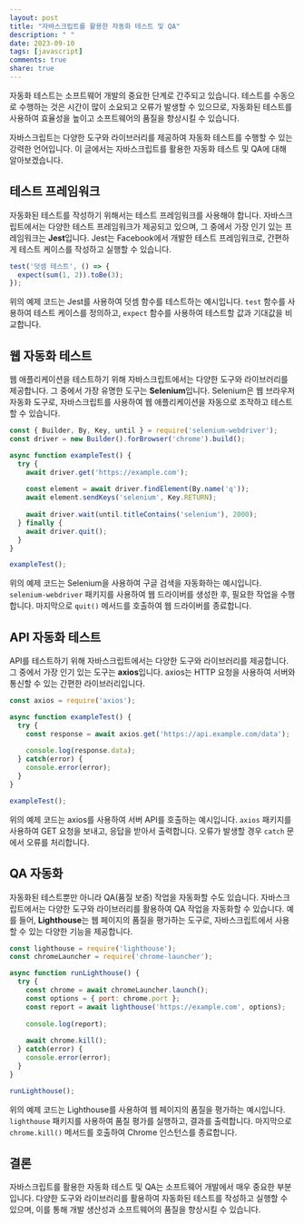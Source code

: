 ```yaml
---
layout: post
title: "자바스크립트를 활용한 자동화 테스트 및 QA"
description: " "
date: 2023-09-10
tags: [javascript]
comments: true
share: true
---
```


자동화 테스트는 소프트웨어 개발의 중요한 단계로 간주되고 있습니다. 테스트를 수동으로 수행하는 것은 시간이 많이 소요되고 오류가 발생할 수 있으므로, 자동화된 테스트를 사용하여 효율성을 높이고 소프트웨어의 품질을 향상시킬 수 있습니다.

자바스크립트는 다양한 도구와 라이브러리를 제공하여 자동화 테스트를 수행할 수 있는 강력한 언어입니다. 이 글에서는 자바스크립트를 활용한 자동화 테스트 및 QA에 대해 알아보겠습니다.

## 테스트 프레임워크

자동화된 테스트를 작성하기 위해서는 테스트 프레임워크를 사용해야 합니다. 자바스크립트에서는 다양한 테스트 프레임워크가 제공되고 있으며, 그 중에서 가장 인기 있는 프레임워크는 **Jest**입니다. Jest는 Facebook에서 개발한 테스트 프레임워크로, 간편하게 테스트 케이스를 작성하고 실행할 수 있습니다.

```javascript
test('덧셈 테스트', () => {
  expect(sum(1, 2)).toBe(3);
});
```

위의 예제 코드는 Jest를 사용하여 덧셈 함수를 테스트하는 예시입니다. `test` 함수를 사용하여 테스트 케이스를 정의하고, `expect` 함수를 사용하여 테스트할 값과 기대값을 비교합니다.

## 웹 자동화 테스트

웹 애플리케이션을 테스트하기 위해 자바스크립트에서는 다양한 도구와 라이브러리를 제공합니다. 그 중에서 가장 유명한 도구는 **Selenium**입니다. Selenium은 웹 브라우저 자동화 도구로, 자바스크립트를 사용하여 웹 애플리케이션을 자동으로 조작하고 테스트할 수 있습니다.

```javascript
const { Builder, By, Key, until } = require('selenium-webdriver');
const driver = new Builder().forBrowser('chrome').build();

async function exampleTest() {
  try {
    await driver.get('https://example.com');
    
    const element = await driver.findElement(By.name('q'));
    await element.sendKeys('selenium', Key.RETURN);
    
    await driver.wait(until.titleContains('selenium'), 2000);
  } finally {
    await driver.quit();
  }
}

exampleTest();
```

위의 예제 코드는 Selenium을 사용하여 구글 검색을 자동화하는 예시입니다. `selenium-webdriver` 패키지를 사용하여 웹 드라이버를 생성한 후, 필요한 작업을 수행합니다. 마지막으로 `quit()` 메서드를 호출하여 웹 드라이버를 종료합니다.

## API 자동화 테스트

API를 테스트하기 위해 자바스크립트에서는 다양한 도구와 라이브러리를 제공합니다. 그 중에서 가장 인기 있는 도구는 **axios**입니다. axios는 HTTP 요청을 사용하여 서버와 통신할 수 있는 간편한 라이브러리입니다.

```javascript
const axios = require('axios');

async function exampleTest() {
  try {
    const response = await axios.get('https://api.example.com/data');
    
    console.log(response.data);
  } catch(error) {
    console.error(error);
  }
}

exampleTest();
```

위의 예제 코드는 axios를 사용하여 서버 API를 호출하는 예시입니다. `axios` 패키지를 사용하여 GET 요청을 보내고, 응답을 받아서 출력합니다. 오류가 발생할 경우 `catch` 문에서 오류를 처리합니다.

## QA 자동화

자동화된 테스트뿐만 아니라 QA(품질 보증) 작업을 자동화할 수도 있습니다. 자바스크립트에서는 다양한 도구와 라이브러리를 활용하여 QA 작업을 자동화할 수 있습니다. 예를 들어, **Lighthouse**는 웹 페이지의 품질을 평가하는 도구로, 자바스크립트에서 사용할 수 있는 다양한 기능을 제공합니다.

```javascript
const lighthouse = require('lighthouse');
const chromeLauncher = require('chrome-launcher');

async function runLighthouse() {
  try {
    const chrome = await chromeLauncher.launch();
    const options = { port: chrome.port };
    const report = await lighthouse('https://example.com', options);
    
    console.log(report);
    
    await chrome.kill();
  } catch(error) {
    console.error(error);
  }
}

runLighthouse();
```

위의 예제 코드는 Lighthouse를 사용하여 웹 페이지의 품질을 평가하는 예시입니다. `lighthouse` 패키지를 사용하여 품질 평가를 실행하고, 결과를 출력합니다. 마지막으로 `chrome.kill()` 메서드를 호출하여 Chrome 인스턴스를 종료합니다.

## 결론

자바스크립트를 활용한 자동화 테스트 및 QA는 소프트웨어 개발에서 매우 중요한 부분입니다. 다양한 도구와 라이브러리를 활용하여 자동화된 테스트를 작성하고 실행할 수 있으며, 이를 통해 개발 생산성과 소프트웨어의 품질을 향상시킬 수 있습니다.